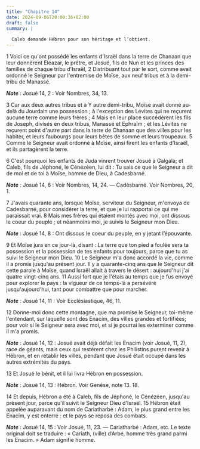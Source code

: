 ```yaml
---
title: "Chapitre 14"
date: 2024-09-06T20:00:36+02:00
draft: false
summary: |
  
  Caleb demande Hébron pour son héritage et l’obtient.
---
```



1 Voici ce qu'ont possédé les enfants d'Israël dans la terre de Chanaan que leur donnèrent Eléazar, le prêtre, et Josué, fils de Nun et les princes des familles de chaque tribu d'Israël, 2 Distribuant tout par le sort, comme avait ordonné le Seigneur par l'entremise de Moïse, aux neuf tribus et à la demi-tribu de Manassé.

***Note*** :  Josué 14, 2 : Voir Nombres, 34, 13.

3 Car aux deux autres tribus et à Y autre demi-tribu, Moïse avait donné au-delà du Jourdain une possession ; à l'exception des Lévites qui ne reçurent aucune terre comme leurs frères ; 4 Mais en leur place succédèrent les fils de Joseph, divisés en deux tribus, Manassé et Ephraïm ; et les Lévites ne reçurent point d'autre part dans la terre de Chanaan que des villes pour les habiter, et leurs faubourgs pour leurs bêtes de somme et leurs troupeaux. 5 Comme le Seigneur avait ordonné à Moïse, ainsi firent les enfants d'Israël, et ils partagèrent la terre.


6 C'est pourquoi les enfants de Juda vinrent trouver Josué à Galgala; et Caleb, fils de Jéphoné, le Cénézéen, lui dit : Tu sais ce que le Seigneur a dit de moi et de toi à Moïse, homme de Dieu, à Cadesbarné.

***Note*** :  Josué 14, 6 : Voir Nombres, 14, 24. ― Cadèsbarné. Voir Nombres, 20, 1.

7 J'avais quarante ans, lorsque Moïse, serviteur du Seigneur, m'envoya de Cadesbarné, pour considérer la terre, et que je lui rapportai ce qui me paraissait vrai. 8 Mais mes frères qui étaient montés avec moi, ont dissous le coeur du peuple ; et néanmoins moi, je suivis le Seigneur mon Dieu.

***Note*** :  Josué 14, 8 : Ont dissous le coeur du peuple, en y jetant l’épouvante.

9 Et Moïse jura en ce jour-là, disant : La terre que ton pied a foulée sera ta possession et la possession de tes enfants pour toujours, parce que tu as suivi le Seigneur mon Dieu. 10 Le Seigneur m'a donc accordé la vie, comme il a promis jusqu'au présent jour. Il y a quarante-cinq ans que le Seigneur dit cette parole à Moïse, quand Israël allait à travers le désert : aujourd'hui j'ai quatre vingt-cinq ans. 11 Aussi fort que je l'étais au temps que je fus envoyé pour explorer le pays : la vigueur de ce temps-là a persévéré jusqu'aujourd'hui, tant pour combattre que pour marcher.

***Note*** :  Josué 14, 11 : Voir Ecclésiastique, 46, 11.

12 Donne-moi donc cette montagne, que ma promise le Seigneur, toi-même l'entendant, sur laquelle sont des Enacim, des villes grandes et fortifiées; pour voir si le Seigneur sera avec moi, et si je pourrai les exterminer comme il m'a promis.

***Note*** :  Josué 14, 12 : Josué avait déjà défait les Enacim (voir Josué, 11, 2), race de géants, mais ceux qui restèrent chez les Philistins purent revenir à Hébron, et en rétablir les villes, pendant que Josué était occupé dans les autres extrémités du pays.


13 Et Josué le bénit, et il lui livra Hébron en possession.

***Note*** :  Josué 14, 13 : Hébron. Voir Genèse, note 13. 18.

14 Et depuis, Hébron a été à Caleb, fils de Jéphoné, le Cénézéen, jusqu'au présent jour, parce qu'il suivit le Seigneur Dieu d'Israël. 15 Hébron était appelée auparavant du nom de Cariatharbé : Adam, le plus grand entre les Enacim, y est enterré : et le pays se reposa des combats.

***Note*** :  Josué 14, 15 : Voir Josué, 11, 23. ― Cariatharbé : Adam, etc. Le texte original doit se traduire : « Cariath, (ville) d’Arbé, homme très grand parmi les Enacim. » Adam signifie homme.

